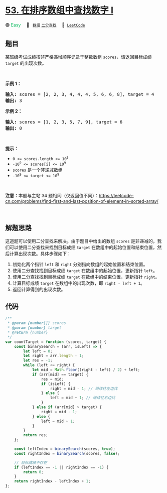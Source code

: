# [53. 在排序数组中查找数字 I](https://leetcode.cn/problems/zai-pai-xu-shu-zu-zhong-cha-zhao-shu-zi-lcof)

🟢 <font color=#15bd66>Easy</font>&emsp; 🔖&ensp; [`数组`](/tag/array.md) [`二分查找`](/tag/binary-search.md)&emsp; 🔗&ensp;[`LeetCode`](https://leetcode.cn/problems/zai-pai-xu-shu-zu-zhong-cha-zhao-shu-zi-lcof)

## 题目

<p>某班级考试成绩按非严格递增顺序记录于整数数组 <code>scores</code>，请返回目标成绩 <code>target</code> 的出现次数。</p>

<p>&nbsp;</p>

<p><strong>示例 1：</strong></p>

<pre>
<strong>输入:</strong> scores = [2, 2, 3, 4, 4, 4, 5, 6, 6, 8], target = 4
<strong>输出:</strong> 3</pre>

<p><strong>示例&nbsp;2：</strong></p>

<pre>
<strong>输入:</strong> scores = [1, 2, 3, 5, 7, 9], target = 6
<strong>输出:</strong> 0</pre>

<p>&nbsp;</p>

<p><strong>提示：</strong></p>

<ul>
	<li><code>0 &lt;= scores.length &lt;= 10<sup>5</sup></code></li>
	<li><code>-10<sup>9</sup>&nbsp;&lt;= scores[i]&nbsp;&lt;= 10<sup>9</sup></code></li>
	<li><code>scores</code>&nbsp;是一个非递减数组</li>
	<li><code>-10<sup>9</sup>&nbsp;&lt;= target&nbsp;&lt;= 10<sup>9</sup></code></li>
</ul>

<p>&nbsp;</p>

<p><strong>注意：</strong>本题与主站 34 题相同（仅返回值不同）：<a href="https://leetcode-cn.com/problems/find-first-and-last-position-of-element-in-sorted-array/">https://leetcode-cn.com/problems/find-first-and-last-position-of-element-in-sorted-array/</a></p>

<p>&nbsp;</p>


## 解题思路

这道题可以使用二分查找来解决。由于题目中给出的数组 `scores` 是非递减的，我们可以使用二分查找来找到目标成绩 `target` 在数组中的起始位置和结束位置，然后计算出现次数。具体步骤如下：

1. 初始化两个指针 `left` 和 `right` 分别指向数组的起始位置和结束位置。
2. 使用二分查找找到目标成绩 `target` 在数组中的起始位置，更新指针 `left`。
3. 使用二分查找找到目标成绩 `target` 在数组中的结束位置，更新指针 `right`。
4. 计算目标成绩 `target` 在数组中的出现次数，即 `right - left + 1`。
5. 返回计算得到的出现次数。

## 代码

```javascript
/**
 * @param {number[]} scores
 * @param {number} target
 * @return {number}
 */
var countTarget = function (scores, target) {
	const binarySearch = (arr, isLeft) => {
		let left = 0;
		let right = arr.length - 1;
		let res = -1;
		while (left <= right) {
			let mid = Math.floor((right - left) / 2) + left;
			if (arr[mid] == target) {
				res = mid;
				if (isLeft) {
					right = mid - 1; // 继续往左边找
				} else {
					left = mid + 1; // 继续往右边找
				}
			} else if (arr[mid] > target) {
				right = mid - 1;
			} else {
				left = mid + 1;
			}
		}
		return res;
	};

	const leftIndex = binarySearch(scores, true);
	const rightIndex = binarySearch(scores, false);

	// 目标成绩不存在
	if (leftIndex == -1 || rightIndex == -1) {
		return 0;
	}
	return rightIndex - leftIndex + 1;
};
```
